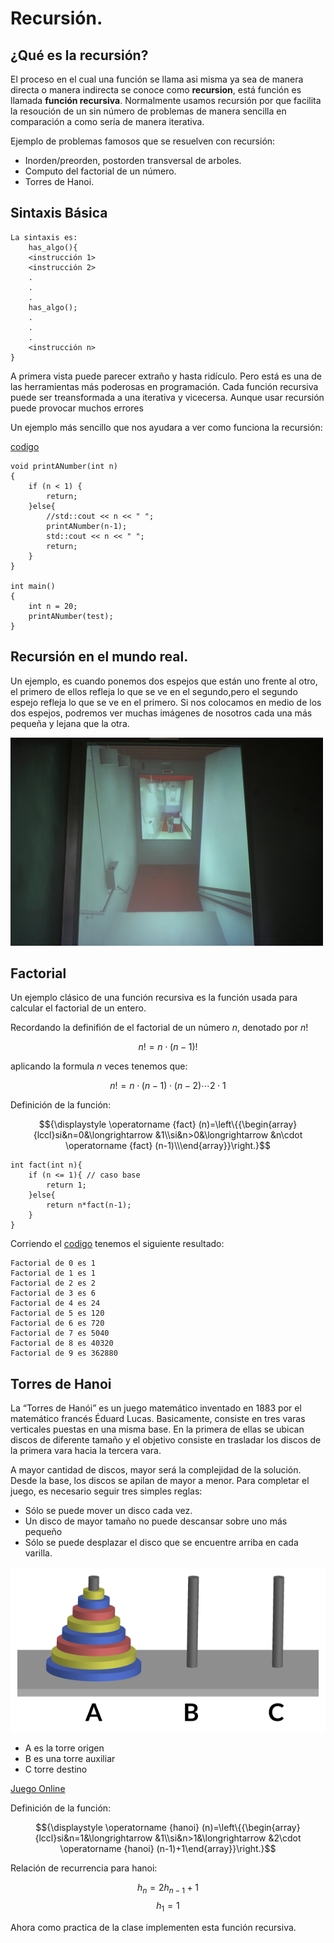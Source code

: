 # Recursión.

## ¿Qué es la recursión?

El proceso en el cual una función se llama asi misma ya sea de manera directa o manera indirecta se conoce como **recursion**, está función  es llamada **función recursiva**. Normalmente usamos recursión por que facilita la resoución de un sin número de problemas de manera sencilla en comparación a como sería de manera iterativa.

Ejemplo de problemas famosos que se resuelven con recursión:

- Inorden/preorden, postorden transversal de arboles.
- Computo del factorial de un número.
- Torres de Hanoi.


## Sintaxis Básica

```
La sintaxis es:
    has_algo(){
    <instrucción 1>
    <instrucción 2>
    .
    .
    .
    has_algo();
    .
    .
    .
    <instrucción n>
}
```
A primera vista puede parecer extra&ntilde;o y hasta rid&iacute;culo. Pero está
es una de las herramientas más poderosas en programación. Cada función recursiva puede ser treansformada a una iterativa y vicecersa. Aunque usar recursión puede provocar muchos errores

Un ejemplo más sencillo que nos ayudara a ver como funciona la recursión:

[codigo](codigos/clase_10_practica_01.cpp)

```
void printANumber(int n) 
{ 
    if (n < 1) {
        return;
    }else{ 
        //std::cout << n << " "; 
        printANumber(n-1);
        std::cout << n << " "; 
        return;
    } 
} 
  
int main() 
{ 
    int n = 20; 
    printANumber(test); 
}
```


## Recursión en el mundo real.
Un ejemplo, es cuando ponemos dos espejos que están uno frente al otro, el primero de ellos refleja lo que se ve en el segundo,pero el segundo espejo refleja lo que se ve en el primero. Si nos colocamos en medio de los dos espejos, podremos ver muchas
imágenes de nosotros cada una más pequeña y lejana que la otra.

![Espejos](images/slide_13_01.jpg)


## Factorial

Un ejemplo clásico de una función recursiva es la función usada para calcular el factorial de un entero.

Recordando la definifión de el factorial de un número $n$, denotado por $n!$

$$n! = n \cdot (n-1)!$$

aplicando la formula $n$ veces tenemos que:

$$n! = n\cdot (n-1) \cdot (n-2) \cdots 2 \cdot 1$$

Definición de la función:

$${\displaystyle \operatorname {fact} (n)=\left\{{\begin{array}{lccl}si&n=0&\longrightarrow &1\\si&n>0&\longrightarrow &n\cdot \operatorname {fact} (n-1)\\\end{array}}\right.}$$


```
int fact(int n){
    if (n <= 1){ // caso base
        return 1;
    }else{
        return n*fact(n-1);    
    }
}
```
Corriendo el [codigo](codigos/clase_10_practica_01.cpp) tenemos el siguiente resultado:
```
Factorial de 0 es 1
Factorial de 1 es 1
Factorial de 2 es 2
Factorial de 3 es 6
Factorial de 4 es 24
Factorial de 5 es 120
Factorial de 6 es 720
Factorial de 7 es 5040
Factorial de 8 es 40320
Factorial de 9 es 362880
```


## Torres de Hanoi

La “Torres de Hanói” es un juego matemático inventado en 1883 por el matemático francés Éduard Lucas. Basicamente, consiste en tres varas verticales puestas en una misma base. En la primera de ellas se ubican  discos de diferente tamaño y el objetivo consiste en trasladar los discos de la primera vara hacia la tercera vara.

A mayor cantidad de discos, mayor será la complejidad de la solución. Desde la base, los discos se apilan de mayor a menor. Para completar el juego, es necesario seguir tres simples reglas:

- Sólo se puede mover un disco cada vez.
- Un disco de mayor tamaño no puede descansar sobre uno más pequeño
- Sólo se puede desplazar el disco que se encuentre arriba en cada varilla.

![Torres de Hanoi](images/torres-de-hanoi.png)

- A es la torre origen
- B es una torre auxiliar 
- C torre destino

[Juego Online](https://www.geogebra.org/m/NqyWJVra)


Definición de la función:

$${\displaystyle \operatorname {hanoi} (n)=\left\{{\begin{array}{lccl}si&n=1&\longrightarrow &1\\si&n>1&\longrightarrow &2\cdot \operatorname {hanoi} (n-1)+1\end{array}}\right.}$$

Relación de recurrencia para hanoi:

$${\displaystyle h_{n}=2h_{n-1}+1}$$
$${\displaystyle h_{1}=1}$$

Ahora como practica de la clase implementen esta función recursiva.
